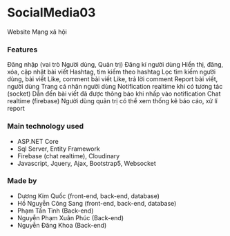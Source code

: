 # SocialMedia03
Website Mạng xã hội

### Features
Đăng nhập (vai trò Người dùng, Quản trị)
Đăng kí người dùng
Hiển thị, đăng, xóa, cập nhật bài viết
Hashtag, tìm kiếm theo hashtag
Lọc tìm kiếm người dùng, bài viết
Like, comment bài viết
Like, trả lời comment
Report bài viết, người dùng
Trang cá nhân người dùng
Notification realtime khi có tương tác (socket)
Dẫn đến bài viết đã được thông báo khi nhấp vào notification
Chat realtime (firebase)
Người dùng quản trị có thể xem thống kê báo cáo, xử lí report

### Main technology used
- ASP.NET Core
- Sql Server, Entity Framework
- Firebase (chat realtime), Cloudinary
- Javascript, Jquery, Ajax, Bootstrap5, Websocket

### Made by
- Dương Kim Quốc (front-end, back-end, database)
- Hồ Nguyễn Công Sang (front-end, back-end, database)
- Phạm Tấn Tình (Back-end)
- Nguyễn Phạm Xuân Phúc (Back-end)
- Nguyễn Đăng Khoa (Back-end)
